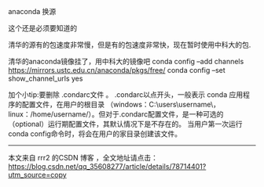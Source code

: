 anaconda 换源

这个还是必须要知道的

清华的源有的包速度非常慢，但是有的包速度非常快，现在暂时使用中科大的包.


清华的anaconda镜像挂了，用中科大的镜像吧
conda config –add channels https://mirrors.ustc.edu.cn/anaconda/pkgs/free/
conda config –set show_channel_urls yes  

加个小tip:要删除 .condarc文件 。
.condarc以点开头，一般表示 conda 应用程序的配置文件，在用户的根目录
（windows：C:\users\username\，linux：/home/username/）。但对于.condarc配置文件，是一种可选的（optional）运行期配置文件，其默认情况下是不存在的。
当用户第一次运行 conda config命令时，将会在用户的家目录创建该文件。

---------------------

本文来自 rrr2 的CSDN 博客 ，全文地址请点击：https://blog.csdn.net/qq_35608277/article/details/78714401?utm_source=copy
